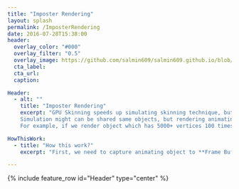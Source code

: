 ```yaml
---
title: "Imposter Rendering"
layout: splash
permalink: /ImposterRendering
date: 2016-07-28T15:38:00
header:
  overlay_color: "#000"
  overlay_filter: "0.5"
  overlay_image: https://github.com/salmin609/salmin609.github.io/blob/master/images/Gam400_DisplayImg.png?raw=true
  cta_label:
  cta_url:
  caption:

Header:
  - alt: ""
    title: "Imposter Rendering"
    excerpt: "GPU Skinning speeds up simulating skinning technique, but it's still not enough to rendering 10k+ animating objects. \n\n
    Simulation might can be shared same objects, but rendering animating object is totally different story. \n\n
    For example, if we render object which has 5000+ vertices 100 times, our GPU needs to simulate 500000 vertices which is very heavy work"

HowThisWork:
  - title: "How this work?"    
    excerpt: "First, we need to capture animating object to **Frame Buffer**."

---
```


{% include feature_row id="Header" type="center" %}
